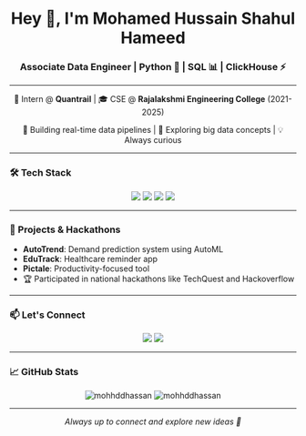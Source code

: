 <h1 align="center">Hey 👋, I'm Mohamed Hussain Shahul Hameed</h1>
<h3 align="center">Associate Data Engineer | Python 🐍 | SQL 📊 | ClickHouse ⚡</h3>

---

<p align="center">
  💼 Intern @ <strong>Quantrail</strong> | 🎓 CSE @ <strong>Rajalakshmi Engineering College</strong> (2021-2025)
</p>

<p align="center">
  🔧 Building real-time data pipelines | 🧠 Exploring big data concepts | 💡 Always curious
</p>

---

### 🛠️ Tech Stack
<p align="center">
  <img src="https://img.shields.io/badge/Python-3776AB?style=for-the-badge&logo=python&logoColor=white" />
  <img src="https://img.shields.io/badge/SQL-003B57?style=for-the-badge&logo=sqlite&logoColor=white" />
  <img src="https://img.shields.io/badge/ClickHouse-FFDD00?style=for-the-badge&logoColor=black" />
  <img src="https://img.shields.io/badge/ETL-5C2D91?style=for-the-badge&logo=dataiku&logoColor=white" />
</p>

---

### 🚀 Projects & Hackathons
- **AutoTrend**: Demand prediction system using AutoML
- **EduTrack**: Healthcare reminder app
- **Pictale**: Productivity-focused tool
- 🏆 Participated in national hackathons like TechQuest and Hackoverflow

---

### 📫 Let's Connect
<p align="center">
  <a href="mailto:mohhddhassan@gmail.com"><img src="https://img.shields.io/badge/Email-D14836?style=for-the-badge&logo=gmail&logoColor=white" /></a>
  <a href="https://www.linkedin.com/in/hussainmohhdd"><img src="https://img.shields.io/badge/LinkedIn-0A66C2?style=for-the-badge&logo=linkedin&logoColor=white" /></a>
</p>

---

### 📈 GitHub Stats
<p align="center">
  <img src="https://github-readme-stats.vercel.app/api?username=mohhddhassan&show_icons=true&theme=radical" alt="mohhddhassan" />
  <img src="https://github-readme-stats.vercel.app/api/top-langs/?username=mohhddhassan&layout=compact&theme=radical" alt="mohhddhassan" />
</p>

---

<p align="center">
  <em>Always up to connect and explore new ideas 🌟</em>
</p>
